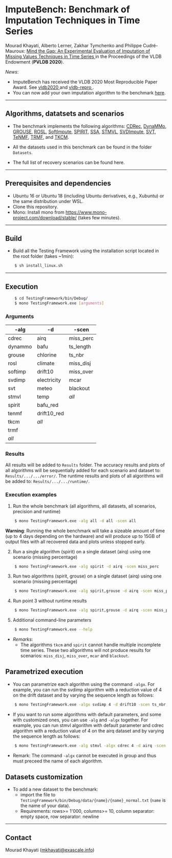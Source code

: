 # ImputeBench:  Benchmark of Imputation Techniques in Time Series  

Mourad Khayati, Alberto Lerner, Zakhar Tymchenko and Philippe Cudré-Mauroux:  <a href = "http://www.vldb.org/pvldb/vol13/p768-khayati.pdf">Mind the Gap: An Experimental Evaluation of Imputation of Missing Values Techniques in Time Series </a> in the Proceedings of the VLDB Endowment (**PVLDB 2020**).

*News*:
  - ImputeBench has received the VLDB 2020 Most Reproducible Paper Award. See <a href = "https://vldb2020.org/vldb-2020-awards.html"> vldb2020 </a> and <a href = "https://vldb-repro.com"> vldb-repro </a> .
  - You can now add your own imputation algorithm to the benchmark [here](https://github.com/eXascaleInfolab/bench-vldb20/tree/master/Algorithms).


<!---

#### Repository structure
- Algorithms - missing blocks recovery algorithms: CDRec, STMVL, TRMF, TKCM, SPIRIT, TeNMF, GROUSE, SVDImpute, SoftImpute, SVT, ROSL, DynaMMo.
- Datasets - different datasets and time series from different sources.
- Testing Framework - a program to run automated suite of tests on the datasets with the algorithms mentioned above.
 --->
___

## Algorithms, datatsets and scenarios

- The benchmark implements the following algorithms: [CDRec](https://ieeexplore.ieee.org/document/6816643), [DynaMMo](https://dl.acm.org/doi/10.1145/1557019.1557078), [GROUSE](http://proceedings.mlr.press/v51/zhang16b.html),  [ROSL](https://ieeexplore.ieee.org/abstract/document/6909890), [SoftImpute](https://www.jmlr.org/papers/v11/mazumder10a.html), [SPIRIT](https://dl.acm.org/doi/10.5555/1083592.1083674), [SSA](https://dl.acm.org/doi/10.1145/3287319), [STMVL](https://www.ijcai.org/Proceedings/16/Papers/384.pdf), [SVDImpute](https://academic.oup.com/bioinformatics/article/17/6/520/272365), [SVT](https://epubs.siam.org/doi/10.1137/080738970?mobileUi=0), [TeNMF](http://proceedings.mlr.press/v70/mei17a.html), [TRMF](https://papers.nips.cc/paper/6160-temporal-regularized-matrix-factorization-for-high-dimensional-time-series-prediction.pdf), and [TKCM](https://openproceedings.org/2017/conf/edbt/paper-112.pdf).

- All the datasets used in this benchmark can be found in the folder `Datasets`.
- The full list of recovery scenarios can be found here.
___


## Prerequisites and dependencies

- Ubuntu 16 or Ubuntu 18 (including Ubuntu derivatives, e.g., Xubuntu) or the same distribution under WSL.
- Clone this repository.
- Mono: Install mono from https://www.mono-project.com/download/stable/ (takes few minutes).

___



## Build

- Build all the Testing Framework using the installation script located in the root folder (takes ~1min):
```bash
    $ sh install_linux.sh
```

___

## Execution


```bash
    $ cd TestingFramework/bin/Debug/
    $ mono TestingFramework.exe [arguments]
```

### Arguments

 | -alg  | -d  |  -scen 
 | -------- | -------- | -------- |
 | cdrec    | airq        | miss_perc |
 | dynammo  | bafu        | ts_length |
 | grouse   | chlorine    | ts_nbr    |
 | rosl     | climate     | miss_disj |
 | softimp  | drift10     | miss_over |
 | svdimp   | electricity | mcar      |
 | svt      | meteo       | blackout  |
 | stmvl    | temp        | *all*     |
 | spirit   | bafu_red    |           |
 | tenmf    | drift10_red |           |
 | tkcm     | *all*       |           |
 | trmf     |             |           |
 | *all*    |             |           |



### Results
All results will be added to `Results` folder. The accuracy results and plots of all algorithms will be sequentially added for each scenario and dataset to: `Results/.../.../error/`. The runtime results and plots of all algorithms will be added to: `Results/.../.../runtime/`. 


### Execution examples

1. Run the whole benchmark (all algorithms, all datasets, all scenarios, precision and runtime)
```bash
    $ mono TestingFramework.exe -alg all -d all -scen all
```
**Warning**: Running the whole benchmark will take a sizeable amount of time (up to 4 days depending on the hardware) and will produce up to 15GB of output files with all recovered data and plots unless stopped early.

2. Run a single algorithm (spirit) on a single dataset (airq) using one scenario (missing percentage)
```bash
    $ mono TestingFramework.exe -alg spirit -d airq -scen miss_perc
```

3. Run two algorithms (spirit, grouse) on a single dataset (airq) using one scenario (missing percentage)
```bash
    $ mono TestingFramework.exe -alg spirit,grouse -d airq -scen miss_perc
```

4. Run point 3 without runtime results
```bash
    $ mono TestingFramework.exe -alg spirit,grouse -d airq -scen miss_perc -nort
```

5. Additional command-line parameters
```bash
    $ mono TestingFramework.exe --help
```

- *Remarks*:
    - The algorithms `tkcm` and `spirit` cannot handle multiple incomplete time series. These two allgorithms will not produce results for scenarios: `miss_disj`, `miss_over`, `mcar` and `blackout`.

## Parametrized execution

- You can parametrize each algorithm using the command `-algx`. For example, you can run
the svdimp algorithm with a reduction value of 4 on the drift dataset and by varying the sequence length as follows:

```bash
    $ mono TestingFramework.exe -algx svdimp 4 -d drift10 -scen ts_nbr
```

- If you want to run some algorithms with default parameters, and some with customized ones, you can use `-alg` and `-algx` together. For example, you can run stmvl algorithm with default parameter and cdrec algorithm with a reduction value of 4 on the airq dataset and by varying the sequence length as follows:

```bash
    $ mono TestingFramework.exe -alg stmvl -algx cdrec 4 -d airq -scen ts_nbr
```

- Remark: The command `-algx` cannot be executed in group and thus must preceed the name of each algorithm.


## Datasets customization

- To add a new dataset to the benchmark:
  - import the file to `TestingFramework/bin/Debug/data/{name}/{name}_normal.txt` (`name` is the name of your data).
  - Requirements: rows>= 1'000, columns>= 10, column separator: empty space, row separator: newline
___

## Contact
Mourad Khayati (mkhayati@exascale.info)

<!---
### Optional commands

 | Argument | Description | Options | Remarks |
 | -------- | -------- | -------- | -------- | 
 | -nort | Doesn't test runtime of the algorithms | n/a | - |
 | -noprec | Doesn't test precision of the algorithms | n/a | - |
 | -novis | Doesn't render plots which show the recovered block | n/a | - |
 | -out [folder] | Redirects results from default folder to a custom one | [folder] : a folder to store the results | Folder will be created is it doesn't exist. Existing files might be overwritten. |
 --->
